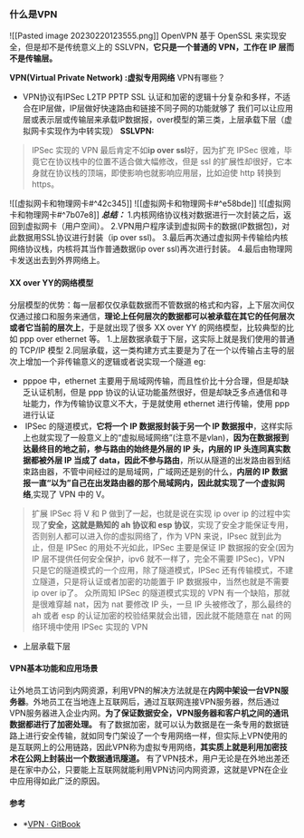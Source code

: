 ### 什么是VPN

![[Pasted image 20230220123555.png]]
OpenVPN 基于 OpenSSL 来实现安全，但是却不是传统意义上的 SSLVPN，**它只是一个普通的 VPN，工作在 IP 层而不是传输层。**

**VPN(Virtual Private Network) :虚拟专用网络**
VPN有哪些？  
* VPN协议有IPSec L2TP  PPTP   SSL
认证和加密的逻辑十分复杂和多样，不适合在IP层做，IP层做好快速路由和链接不同子网的功能就够了
我们可以让应用层或表示层或传输层来承载IP数据报，over模型的第三类，上层承载下层（虚拟网卡实现作为中转实现）
**SSLVPN:**
>IPSec 实现的 VPN 最后肯定不如**ip over ssl**好，因为扩充 IPSec 很难，毕竟它在协议栈中的位置不适合做大幅修改，但是 ssl 的扩展性却很好，它本身就在协议栈的顶端，即使影响也就影响应用层，比如迫使 http 转换到 https。

![[虚拟网卡和物理网卡#^42c345]]
![[虚拟网卡和物理网卡#^e58bde]]
![[虚拟网卡和物理网卡#^7b07e8]]
***总结：***
1.内核网络协议栈对数据进行一次封装之后，返回到虚拟网卡（用户空间）。
2.VPN用户程序读到虚拟网卡的数据(IP数据包)，对此数据用SSL协议进行封装（ip over ssl)。
3.最后再次通过虚拟网卡传输给内核网络协议栈，内核将其当作普通数据(ip over ssl)再次进行封装。
4.最后由物理网卡发送出去到外界网络上。


#### XX over YY的网络模型
分层模型的优势：每一层都仅仅承载数据而不管数据的格式和内容，上下层次间仅仅通过接口和服务来通信，**理论上任何层次的数据都可以被承载在其它的任何层次或者它当前的层次上**，于是就出现了很多 XX over YY 的网络模型，比较典型的比如 ppp over ethernet 等。
1.上层数据承载于下层，这实际上就是我们使用的普通的 TCP/IP 模型
2.同层承载，这一类构建方式主要是为了在一个以传输占主导的层次上增加一个非传输意义的逻辑或者说实现一个隧道
eg:
* pppoe 中，ethernet 主要用于局域网传输，而且性价比十分合理，但是却缺乏认证机制，但是 ppp 协议的认证功能虽然很好，但是却缺乏多点通信和寻址能力，作为传输协议意义不大，于是就使用 ethernet 进行传输，使用 ppp 进行认证
*  IPSec 的隧道模式，**它将一个 IP 数据报封装于另一个 IP 数据报中**，这样实际上也就实现了一般意义上的“虚拟局域网络”(注意不是vlan)，**因为在数据报到达最终目的地之前，参与路由的始终是外层的 IP 头，内层的 IP 头连同真实数据都被外层 IP 当成了 data，因此不参与路由**，所以从隧道的出发路由器到结束路由器，不管中间经过的是局域网，广域网还是别的什么，**内层的 IP 数据报一直“以为”自己在出发路由器的那个局域网内，因此就实现了一个虚拟网络**,实现了 VPN 中的 V。
>扩展
>IPSec 将 V 和 P 做到了一起，也就是说在实现 ip over ip 的过程中实现了**安全，这就是熟知的 ah 协议和 esp 协议**，实现了安全才能保证专用，否则别人都可以进入你的虚拟网络了，作为 VPN 来说，IPsec 就到此为止，但是 IPSec 的用处不光如此，IPSec 主要是保证 IP 数据报的安全(因为 IP 层不提供任何安全保护，ipv6 就不一样了，完全不需要 IPSec)，VPN 只是它的隧道模式的一个应用，除了隧道模式，IPSec 还有传输模式，不建立隧道，只是将认证或者加密的功能置于 IP 数据报中，当然也就是不需要 ip over ip了。
众所周知 IPSec 的隧道模式实现的 VPN 有一个缺陷，那就是很难穿越 nat，因为 nat 要修改 IP 头，一旦 IP 头被修改了，那么最终的 ah 或者 esp 的认证加密的校验结果就会出错，因此就不能随意在 nat 的网络环境中使用 IPSec 实现的 VPN

* 上层承载下层


#### VPN基本功能和应用场景
让外地员工访问到内网资源，利用VPN的解决方法就是在**内网中架设一台VPN服务器**。外地员工在当地连上互联网后，通过互联网连接VPN服务器，然后通过VPN服务器进入企业内网。**为了保证数据安全，VPN服务器和客户机之间的通讯数据都进行了加密处理。** 有了数据加密，就可以认为数据是在一条专用的数据链路上进行安全传输，就如同专门架设了一个专用网络一样，但实际上VPN使用的是互联网上的公用链路，因此VPN称为虚拟专用网络，**其实质上就是利用加密技术在公网上封装出一个数据通讯隧道。** 有了VPN技术，用户无论是在外地出差还是在家中办公，只要能上互联网就能利用VPN访问内网资源，这就是VPN在企业中应用得如此广泛的原因。


#### 参考
* *[VPN · GitBook](https://tonydeng.github.io/sdn-handbook/secure/vpn/)